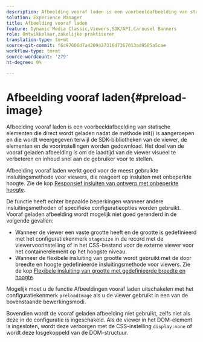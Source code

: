 ```yaml
---
description: Afbeelding vooraf laden is een voorbeeldafbeelding van statische elementen die direct wordt geladen nadat de methode init() is aangeroepen en die wordt weergegeven terwijl de SDK-bibliotheken van de viewer, de elementen en de voorinstellingen worden gedownload. Het doel van de vooraf geladen afbeelding is om de laadtijd van de viewer visueel te verbeteren en inhoud snel aan de gebruiker voor te stellen.
solution: Experience Manager
title: Afbeelding vooraf laden
feature: Dynamic Media Classic,Viewers,SDK/API,Carousel Banners
role: Ontwikkelaar,zakelijke praktiserer
translation-type: tm+mt
source-git-commit: f6c97606d7a4209427316d7367013ad9585a5cae
workflow-type: tm+mt
source-wordcount: '279'
ht-degree: 0%

---
```



# Afbeelding vooraf laden{#preload-image}

Afbeelding vooraf laden is een voorbeeldafbeelding van statische elementen die direct wordt geladen nadat de methode init() is aangeroepen en die wordt weergegeven terwijl de SDK-bibliotheken van de viewer, de elementen en de voorinstellingen worden gedownload. Het doel van de vooraf geladen afbeelding is om de laadtijd van de viewer visueel te verbeteren en inhoud snel aan de gebruiker voor te stellen.

Afbeelding vooraf laden werkt goed voor de meest gebruikte insluitingsmethode voor viewers, die reageert op insluiten met onbeperkte hoogte. Zie de kop [Responsief insluiten van ontwerp met onbeperkte hoogte](../../c-html5-aem-asset-viewers/c-html5-aem-carousel/c-html5-aem-carousel.md#concept-b44f1df3c1c64d4e8b5565e7736bf95e).

De functie heeft echter bepaalde beperkingen wanneer andere insluitingsmethoden of specifieke configuratieopties worden gebruikt. Vooraf geladen afbeelding wordt mogelijk niet goed gerenderd in de volgende gevallen:

* Wanneer de viewer een vaste grootte heeft en de grootte is gedefinieerd met het configuratiekenmerk `stagesize` in de record met de viewervoorinstelling of in het CSS-bestand voor de externe viewer voor het containerelement op het hoogste niveau.
* Wanneer de flexibele insluiting van grootte wordt gebruikt met de door breedte en hoogte gedefinieerde insluitingsmethode voor viewers. Zie de kop [Flexibele insluiting van grootte met gedefinieerde breedte en hoogte](../../c-html5-aem-asset-viewers/c-html5-aem-interactive-images/c-html5-aem-interactive-images.md#section-6bb5d3c502544ad18a58eafe12a13435).

Mogelijk moet u de functie Afbeeldingen vooraf laden uitschakelen met het configuratiekenmerk `preloadImage` als u de viewer gebruikt in een van de bovenstaande bewerkingsmodi.

Bovendien wordt de vooraf geladen afbeelding niet gebruikt, zelfs niet als deze in de configuratie is ingeschakeld. Als de viewer in het DOM-element is ingesloten, wordt deze verborgen met de CSS-instelling `display:none` of wordt deze losgekoppeld van de DOM-structuur.
